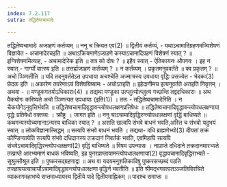 ```yaml
---
index: 7.2.117
sutra: तद्धितेष्वचामादेः

---
```

तद्धितेष्वचामादेः अज्ग्रहणं कर्तव्यम् ॥ ननु च क्रियत एव(2) ॥ द्वितीयं कर्तव्यं, - यथाऽचामादिग्रहणमज्विशेषणं विज्ञायेत - अचामादेरचइति ॥ अथाऽक्रियमाणेऽज्ग्रहणे कस्याऽचामादिग्रहणं विशेषणं स्यात् ? ॥ इग्विशेषणमित्याह,  - अचामादेरिक इति ॥ तत्र को दोषः ? ॥ इहैव स्यात् - ऐतिकायनः औपगवः । इह न स्यात्  - गार्ग्यो वात्स्य इति ॥ तत्तर्ह्यज्ग्रहणं कर्तव्यम् ? ॥ न कर्तव्यम् । प्रकृतमनुववर्तते ॥ क्व प्रकृतम् ? ॥ अचो ञ्ञ्णितीति ॥ यदि तदनुवर्ततेऽत उपधाया अचश्चेति अज्मात्रस्य उपधाया वृद्धिः प्रसज्येत - भेदकः(3) छेदक इति ॥ अकारेण तपरेणाऽचं विशेषयिष्यामः  - अचोऽतइति ॥ इहेदानीमच इत्यनुवर्तते अतइति निवृत्तम् । अथवा - ॥ मण्डूकगतयोऽधिकाराः(4) ॥ तद्यथा मण्डूका उत्प्लुत्योत्प्लुत्य गच्छन्ति तद्वदधिकाराः ॥ अथ वैकयोगः करिष्यते अचो ञ्ञ्णित्यत उपधायाः (इति(1)) । ततः - तद्धितेष्वचामादेरिति । न चैकयोगेऽनुवृत्तिर्भवति ॥ तद्धितेष्वचामादिवृद्धावन्त्योपधलक्षणप्रतिषेधः ॥ तद्धितेष्वचामादिवृद्धावन्त्योपधलक्षणाया वृद्धेः प्रतिषेधो वक्तव्यः । क्रौष्ट्रः । जागत इति ॥ ननु चाऽचामादिवृद्धिरन्त्योपधालक्षणां वृद्धिं बाधिष्यते ॥ कथमन्यस्योच्यमानाऽन्यस्य बाधिका स्यात् ? ॥ असति खल्वपि संभवे बाधनं भवति,अस्ति च संभवो यदुभयं स्यात् ॥ लोकविज्ञानात्सिद्धम् ॥ सत्यपि संभवे बाधनं भवति । तद्यथा- दधि ब्राह्मणेभ्यो(3) दीयतां तक्रं कौण्डिन्यायेति सत्यपि संभवे दधिदानस्य तक्रदानं निवर्तकं भवति, एवमिहापि सत्यपि संभवेऽचामादिवृद्धिरन्त्योपधलक्षणां(2) वृद्धिं बाधिष्यते ॥ विषम उपन्यासः । नाप्राप्ते दधिदाने तक्रदानमारभ्यते तत्प्राप्ते आरभ्यमाणं बाधकं भविष्यति, इह पुनरप्राप्तायामन्त्योपधालक्षणायां(2) वृद्धावचामादिवृद्धिराभ्यते - सुश्रुत्सौश्रुत इति ॥ पुष्करसद्ग्रहणाद्वा ॥ अथ वा यदयमनुशतिकादिषु पुष्करसच्छब्दं पठति तज्ज्ञापयत्याचार्योऽचामादिवृद्धावन्त्योपधालक्षणा वृद्धिर्न भवतीति ॥ इति श्रीमद्भगवत्पतञ्ञ्जलिविरचिते व्याकरणमहाभष्ये सप्तमाध्यायस्य द्वितीये पादे द्वितीयमाह्निकम् ॥ पादश्च समाप्तः ॥